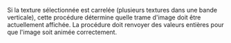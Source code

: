 Si la texture sélectionnée est carrelée (plusieurs textures dans une bande verticale), cette procédure détermine
quelle trame d'image doit être actuellement affichée.
La procédure doit renvoyer des valeurs entières pour que l'image soit animée correctement.